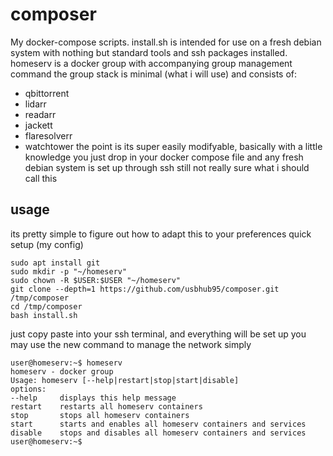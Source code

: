 # composer
 My docker-compose scripts.
install.sh is intended for use on a fresh debian system with nothing but standard tools and ssh packages installed.
homeserv is a docker group with accompanying group management command
the group stack is minimal (what i will use) and consists of:
- qbittorrent
- lidarr
- readarr
- jackett
- flaresolverr
- watchtower
the point is its super easily modifyable, basically with a little knowledge you just drop in your docker compose file and any fresh debian system is set up through ssh
still not really sure what i should call this

## usage
its pretty simple to figure out how to adapt this to your preferences
quick setup (my config)
```
sudo apt install git
sudo mkdir -p "~/homeserv"
sudo chown -R $USER:$USER "~/homeserv"
git clone --depth=1 https://github.com/usbhub95/composer.git /tmp/composer
cd /tmp/composer
bash install.sh
```
just copy paste into your ssh terminal, and everything will be set up
you may use the new command to manage the network simply
```
user@homeserv:~$ homeserv
homeserv - docker group
Usage: homeserv [--help|restart|stop|start|disable]
options:
--help     displays this help message
restart    restarts all homeserv containers
stop       stops all homeserv containers
start      starts and enables all homeserv containers and services
disable    stops and disables all homeserv containers and services
user@homeserv:~$
```